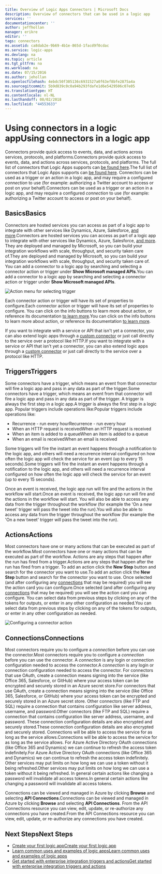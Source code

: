 ```yaml
---
title: Overview of Logic Apps Connectors | Microsoft Docs
description: Overview of connectors that can be used in a logic app
services: ''
documentationcenter: ''
author: jeffhollan
manager: erikre
editor: ''
tags: connectors
ms.assetid: ca8dab2e-9b69-4b1e-865d-1facd9f0cdac
ms.service: logic-apps
ms.devlang: na
ms.topic: article
ms.tgt_pltfrm: na
ms.workload: na
ms.date: 07/15/2016
ms.author: jehollan
ms.openlocfilehash: 4ebdc50f305136c6931527a0f63ef8bfe2875a4a
ms.sourcegitcommit: 5b9d839c0c0a94b293fdafe1d6e5429506c07e05
ms.translationtype: HT
ms.contentlocale: nl-NL
ms.lasthandoff: 08/02/2018
ms.locfileid: "44553633"
---
```

# <a name="using-connectors-in-a-logic-app"></a><span data-ttu-id="220b9-103">Using connectors in a logic app</span><span class="sxs-lookup"><span data-stu-id="220b9-103">Using connectors in a logic app</span></span>
<span data-ttu-id="220b9-104">Connectors provide quick access to events, data, and actions across services, protocols, and platforms.</span><span class="sxs-lookup"><span data-stu-id="220b9-104">Connectors provide quick access to events, data, and actions across services, protocols, and platforms.</span></span>  <span data-ttu-id="220b9-105">The full list of connectors that Logic Apps supports can [be found here](apis-list.md).</span><span class="sxs-lookup"><span data-stu-id="220b9-105">The full list of connectors that Logic Apps supports can [be found here](apis-list.md).</span></span>  <span data-ttu-id="220b9-106">Connectors can be used as a trigger or an action in a logic app, and may require a configured *connection* to use (for example: authorizing a Twitter account to access or post on your behalf).</span><span class="sxs-lookup"><span data-stu-id="220b9-106">Connectors can be used as a trigger or an action in a logic app, and may require a configured *connection* to use (for example: authorizing a Twitter account to access or post on your behalf).</span></span>

## <a name="basics"></a><span data-ttu-id="220b9-107">Basics</span><span class="sxs-lookup"><span data-stu-id="220b9-107">Basics</span></span>
<span data-ttu-id="220b9-108">Connectors are hosted services you can access as part of a logic app to integrate with other services like Dynamics, Azure, Salesforce, [and more](apis-list.md).</span><span class="sxs-lookup"><span data-stu-id="220b9-108">Connectors are hosted services you can access as part of a logic app to integrate with other services like Dynamics, Azure, Salesforce, [and more](apis-list.md).</span></span>  <span data-ttu-id="220b9-109">They are deployed and managed by Microsoft, so you can build your integration workflows with scale, throughput, and security taken care of.</span><span class="sxs-lookup"><span data-stu-id="220b9-109">They are deployed and managed by Microsoft, so you can build your integration workflows with scale, throughput, and security taken care of.</span></span>  <span data-ttu-id="220b9-110">You can add a connector to a logic app by searching and selecting a connector action or trigger under **Show Microsoft managed APIs**.</span><span class="sxs-lookup"><span data-stu-id="220b9-110">You can add a connector to a logic app by searching and selecting a connector action or trigger under **Show Microsoft managed APIs**.</span></span>

![Action menu for selecting trigger][1]

<span data-ttu-id="220b9-112">Each connector action or trigger will have its set of properties to configure.</span><span class="sxs-lookup"><span data-stu-id="220b9-112">Each connector action or trigger will have its set of properties to configure.</span></span>  <span data-ttu-id="220b9-113">You can click on the info buttons to learn more about action, or reference its documentation [to learn more](apis-list.md).</span><span class="sxs-lookup"><span data-stu-id="220b9-113">You can click on the info buttons to learn more about action, or reference its documentation [to learn more](apis-list.md).</span></span>

<span data-ttu-id="220b9-114">If you want to integrate with a service or API that isn't yet a connector, you can also extend logic apps through a [custom connector](../logic-apps/logic-apps-create-api-app.md) or just call directly to the service over a protocol like HTTP.</span><span class="sxs-lookup"><span data-stu-id="220b9-114">If you want to integrate with a service or API that isn't yet a connector, you can also extend logic apps through a [custom connector](../logic-apps/logic-apps-create-api-app.md) or just call directly to the service over a protocol like HTTP.</span></span>

## <a name="triggers"></a><span data-ttu-id="220b9-115">Triggers</span><span class="sxs-lookup"><span data-stu-id="220b9-115">Triggers</span></span>
<span data-ttu-id="220b9-116">Some connectors have a trigger, which means an event from that connector will fire a logic app and pass in any data as part of the trigger.</span><span class="sxs-lookup"><span data-stu-id="220b9-116">Some connectors have a trigger, which means an event from that connector will fire a logic app and pass in any data as part of the trigger.</span></span>  <span data-ttu-id="220b9-117">A trigger is always the first step in a logic app.</span><span class="sxs-lookup"><span data-stu-id="220b9-117">A trigger is always the first step in a logic app.</span></span>  <span data-ttu-id="220b9-118">Popular triggers include operations like:</span><span class="sxs-lookup"><span data-stu-id="220b9-118">Popular triggers include operations like:</span></span>

* <span data-ttu-id="220b9-119">Recurrence - run every hour</span><span class="sxs-lookup"><span data-stu-id="220b9-119">Recurrence - run every hour</span></span>
* <span data-ttu-id="220b9-120">When an HTTP request is received</span><span class="sxs-lookup"><span data-stu-id="220b9-120">When an HTTP request is received</span></span>
* <span data-ttu-id="220b9-121">When an item is added to a queue</span><span class="sxs-lookup"><span data-stu-id="220b9-121">When an item is added to a queue</span></span>
* <span data-ttu-id="220b9-122">When an email is received</span><span class="sxs-lookup"><span data-stu-id="220b9-122">When an email is received</span></span>

<span data-ttu-id="220b9-123">Some triggers will fire the instant an event happens through a notification to the logic app, and others will need a recurrence interval configured on how often the logic app will check the service for an event (up to every 15 seconds).</span><span class="sxs-lookup"><span data-stu-id="220b9-123">Some triggers will fire the instant an event happens through a notification to the logic app, and others will need a recurrence interval configured on how often the logic app will check the service for an event (up to every 15 seconds).</span></span>  

<span data-ttu-id="220b9-124">Once an event is received, the logic app run will fire and the actions in the workflow will start.</span><span class="sxs-lookup"><span data-stu-id="220b9-124">Once an event is received, the logic app run will fire and the actions in the workflow will start.</span></span>  <span data-ttu-id="220b9-125">You will also be able to access any data from the trigger throughout the workflow (for example the 'On a new tweet' trigger will pass the tweet into the run).</span><span class="sxs-lookup"><span data-stu-id="220b9-125">You will also be able to access any data from the trigger throughout the workflow (for example the 'On a new tweet' trigger will pass the tweet into the run).</span></span>

## <a name="actions"></a><span data-ttu-id="220b9-126">Actions</span><span class="sxs-lookup"><span data-stu-id="220b9-126">Actions</span></span>
<span data-ttu-id="220b9-127">Most connectors have one or many actions that can be executed as part of the workflow.</span><span class="sxs-lookup"><span data-stu-id="220b9-127">Most connectors have one or many actions that can be executed as part of the workflow.</span></span>  <span data-ttu-id="220b9-128">Actions are any steps that happen after the run has fired from a trigger.</span><span class="sxs-lookup"><span data-stu-id="220b9-128">Actions are any steps that happen after the run has fired from a trigger.</span></span>  <span data-ttu-id="220b9-129">To add an action click the **New Step** button and search for the connector you want to use.</span><span class="sxs-lookup"><span data-stu-id="220b9-129">To add an action click the **New Step** button and search for the connector you want to use.</span></span>  <span data-ttu-id="220b9-130">Once selected (and after configuring any [connections](#connections) that may be required) you will see the action card you can configure.</span><span class="sxs-lookup"><span data-stu-id="220b9-130">Once selected (and after configuring any [connections](#connections) that may be required) you will see the action card you can configure.</span></span>  <span data-ttu-id="220b9-131">You can select data from previous steps by clicking on any of the tokens for outputs, or enter in any other configuration as needed.</span><span class="sxs-lookup"><span data-stu-id="220b9-131">You can select data from previous steps by clicking on any of the tokens for outputs, or enter in any other configuration as needed.</span></span>

![Configuring a connector action][2]

## <a name="connections"></a><span data-ttu-id="220b9-133">Connections</span><span class="sxs-lookup"><span data-stu-id="220b9-133">Connections</span></span>
<span data-ttu-id="220b9-134">Most connectors require you to configure a *connection* before you can use the connector.</span><span class="sxs-lookup"><span data-stu-id="220b9-134">Most connectors require you to configure a *connection* before you can use the connector.</span></span>  <span data-ttu-id="220b9-135">A *connection* is any login or connection configuration needed to access the connector.</span><span class="sxs-lookup"><span data-stu-id="220b9-135">A *connection* is any login or connection configuration needed to access the connector.</span></span>  <span data-ttu-id="220b9-136">For connectors that use OAuth, create a connection means signing into the service (like Office 365, Salesforce, or GitHub) where your access token can be encrypted and securely stored in an Azure secret store.</span><span class="sxs-lookup"><span data-stu-id="220b9-136">For connectors that use OAuth, create a connection means signing into the service (like Office 365, Salesforce, or GitHub) where your access token can be encrypted and securely stored in an Azure secret store.</span></span>  <span data-ttu-id="220b9-137">Other connectors (like FTP and SQL) require a connection that contains configuration like server address, username, and password.</span><span class="sxs-lookup"><span data-stu-id="220b9-137">Other connectors (like FTP and SQL) require a connection that contains configuration like server address, username, and password.</span></span>  <span data-ttu-id="220b9-138">These connection configuration details are also encrypted and securely stored.</span><span class="sxs-lookup"><span data-stu-id="220b9-138">These connection configuration details are also encrypted and securely stored.</span></span>  <span data-ttu-id="220b9-139">Connections will be able to access the service for as long as the service allows.</span><span class="sxs-lookup"><span data-stu-id="220b9-139">Connections will be able to access the service for as long as the service allows.</span></span>  <span data-ttu-id="220b9-140">For Azure Active Directory OAuth connections (like Office 365 and Dynamics) we can continue to refresh the access token indefinitely.</span><span class="sxs-lookup"><span data-stu-id="220b9-140">For Azure Active Directory OAuth connections (like Office 365 and Dynamics) we can continue to refresh the access token indefinitely.</span></span>  <span data-ttu-id="220b9-141">Other services may put limits on how long we can use a token without it being refreshed.</span><span class="sxs-lookup"><span data-stu-id="220b9-141">Other services may put limits on how long we can use a token without it being refreshed.</span></span>  <span data-ttu-id="220b9-142">In general certain actions like changing a password will invalidate all access tokens.</span><span class="sxs-lookup"><span data-stu-id="220b9-142">In general certain actions like changing a password will invalidate all access tokens.</span></span>  

<span data-ttu-id="220b9-143">Connections can be viewed and managed in Azure by clicking **Browse** and selecting **API Connections**.</span><span class="sxs-lookup"><span data-stu-id="220b9-143">Connections can be viewed and managed in Azure by clicking **Browse** and selecting **API Connections**.</span></span>  <span data-ttu-id="220b9-144">From the API Connections resource you can view, edit, update, or re-authorize any connections you have created.</span><span class="sxs-lookup"><span data-stu-id="220b9-144">From the API Connections resource you can view, edit, update, or re-authorize any connections you have created.</span></span>

## <a name="next-steps"></a><span data-ttu-id="220b9-145">Next Steps</span><span class="sxs-lookup"><span data-stu-id="220b9-145">Next Steps</span></span>
* [<span data-ttu-id="220b9-146">Create your first logic app</span><span class="sxs-lookup"><span data-stu-id="220b9-146">Create your first logic app</span></span>](../logic-apps/logic-apps-create-a-logic-app.md)
* [<span data-ttu-id="220b9-147">Learn common uses and examples of logic apps</span><span class="sxs-lookup"><span data-stu-id="220b9-147">Learn common uses and examples of logic apps</span></span>](../logic-apps/logic-apps-examples-and-scenarios.md)
* [<span data-ttu-id="220b9-148">Get started with enterprise integration triggers and actions</span><span class="sxs-lookup"><span data-stu-id="220b9-148">Get started with enterprise integration triggers and actions</span></span>](../logic-apps/logic-apps-enterprise-integration-overview.md)

<!--Image References -->
[1]: https://docstestmedia1.blob.core.windows.net/azure-media/articles/connectors/media/connectors-overview/addAction.png
[2]: https://docstestmedia1.blob.core.windows.net/azure-media/articles/connectors/media/connectors-overview/configureAction.png


